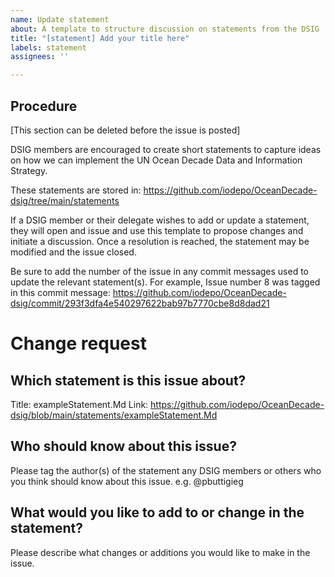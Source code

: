 ```yaml
---
name: Update statement
about: A template to structure discussion on statements from the DSIG
title: "[statement] Add your title here"
labels: statement
assignees: ''

---
```


## Procedure

[This section can be deleted before the issue is posted]

DSIG members are encouraged to create short statements to capture ideas on how we can implement the UN Ocean Decade Data and Information Strategy. 

These statements are stored in: https://github.com/iodepo/OceanDecade-dsig/tree/main/statements

If a DSIG member or their delegate wishes to add or update a statement, they will open and issue and use this template to propose changes and initiate a discussion. Once a resolution is reached, the statement may be modified and the issue closed.

Be sure to add the number of the issue in any commit messages used to update the relevant statement(s). For example, Issue number 8 was tagged in this commit message: https://github.com/iodepo/OceanDecade-dsig/commit/293f3dfa4e540297622bab97b7770cbe8d8dad21

# Change request

## Which statement is this issue about?

Title: exampleStatement.Md
Link: https://github.com/iodepo/OceanDecade-dsig/blob/main/statements/exampleStatement.Md

## Who should know about this issue?

Please tag the author(s) of the statement any DSIG members or others who you think should know about this issue.  e.g. @pbuttigieg

## What would you like to add to or change in the statement?

Please describe what changes or additions you would like to make in the issue.
